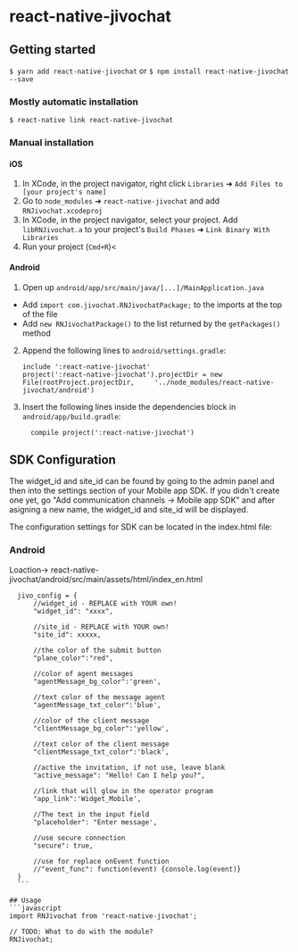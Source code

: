 
# react-native-jivochat

## Getting started

`$ yarn add react-native-jivochat`
                  or
`$ npm install react-native-jivochat --save`

### Mostly automatic installation

`$ react-native link react-native-jivochat`

### Manual installation


#### iOS

1. In XCode, in the project navigator, right click `Libraries` ➜ `Add Files to [your project's name]`
2. Go to `node_modules` ➜ `react-native-jivochat` and add `RNJivochat.xcodeproj`
3. In XCode, in the project navigator, select your project. Add `libRNJivochat.a` to your project's `Build Phases` ➜ `Link Binary With Libraries`
4. Run your project (`Cmd+R`)<

#### Android

1. Open up `android/app/src/main/java/[...]/MainApplication.java`
  - Add `import com.jivochat.RNJivochatPackage;` to the imports at the top of the file
  - Add `new RNJivochatPackage()` to the list returned by the `getPackages()` method
2. Append the following lines to `android/settings.gradle`:
  	```
  	include ':react-native-jivochat'
  	project(':react-native-jivochat').projectDir = new File(rootProject.projectDir, 	'../node_modules/react-native-jivochat/android')
  	```
3. Insert the following lines inside the dependencies block in `android/app/build.gradle`:
  	```
      compile project(':react-native-jivochat')
  	```

## SDK Configuration

The widget_id and site_id can be found by going to the admin panel and then into the settings section of your Mobile app SDK. If you didn't create one yet, go "Add communication channels -> Mobile app SDK" and after asigning a new name, the widget_id and site_id will be displayed.

The configuration settings for SDK can be located in the index.html file:

### Android

Loaction-> react-native-jivochat/android/src/main/assets/html/index_en.html

  ```
    jivo_config = {
        //widget_id - REPLACE with YOUR own!
        "widget_id": "xxxx",

        //site_id - REPLACE with YOUR own!
        "site_id": xxxxx,

        //the color of the submit button
        "plane_color":"red",

        //color of agent messages
        "agentMessage_bg_color":'green',

        //text color of the message agent
        "agentMessage_txt_color":'blue',

        //color of the client message
        "clientMessage_bg_color":'yellow',

        //text color of the client message
        "clientMessage_txt_color":'black',

        //active the invitation, if not use, leave blank
        "active_message": "Hello! Can I help you?",

        //link that will glow in the operator program
        "app_link":'Widget_Mobile',

        //The text in the input field
        "placeholder": "Enter message',

        //use secure connection
        "secure": true,

        //use for replace onEvent function
        //"event_func": function(event) {console.log(event)}
    }
    ```

## Usage
```javascript
import RNJivochat from 'react-native-jivochat';

// TODO: What to do with the module?
RNJivochat;
```
